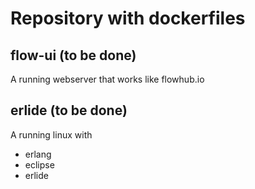 # Repository with dockerfiles

## flow-ui (to be done)
A running webserver that works like flowhub.io
  
  
## erlide (to be done)
A running linux with 
- erlang
- eclipse
- erlide
